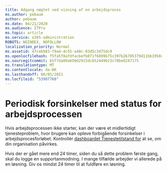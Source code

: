 ```yaml
---
title: Adgang nægtet ved visning af en arbejdsproces
ms.author: pebaum
author: pebaum
ms.date: 04/21/2020
ms.audience: ITPro
ms.topic: article
ms.service: o365-administration
ROBOTS: NOINDEX, NOFOLLOW
localization_priority: Normal
ms.assetid: 47ceb983-f9a4-4c55-a40c-03d5c3d75dc9
ms.openlocfilehash: f5fa5f8afdfacbefb071f6899b75c397b26705379d11bb1958c3d7f7be499b1f
ms.sourcegitcommit: b5f7da89a650d2915dc652449623c78be6247175
ms.translationtype: MT
ms.contentlocale: da-DK
ms.lasthandoff: 08/05/2021
ms.locfileid: "53907768"
---
```

# <a name="intermittent-delays-with-workflow-progress"></a>Periodisk forsinkelser med status for arbejdsprocessen

Hvis arbejdsprocessen ikke starter, kan der være et midlertidigt tjenesteproblem, hvor brugere kan opleve forbigående forsinkelser i arbejdsprocesforløbet. Kontrollér [dashboardet Tjenestetilstand for](https://admin.microsoft.com/AdminPortal/Home#/servicehealth) at se, om din organisation påvirkes. 

Hvis der er gået mere end 24 timer, siden du så dette problem første gang, skal du logge en supportanmodning. I mange tilfælde arbejder vi allerede på en løsning. Giv os mindst 24 timer til at fuldføre en løsning.


  

